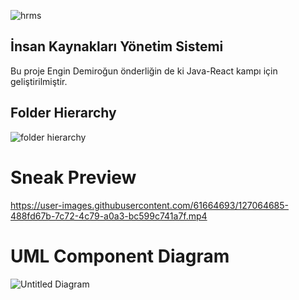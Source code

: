 <p align="center">

![hrms](https://user-images.githubusercontent.com/61664693/122575669-a98a1e00-d059-11eb-8abe-94c0dffe4b03.png)

## İnsan Kaynakları Yönetim Sistemi

Bu proje Engin Demiroğun önderliğin de ki Java-React kampı için geliştirilmiştir.
</p>

## Folder Hierarchy

<p align="center">

![folder hierarchy](https://user-images.githubusercontent.com/61664693/122575665-a858f100-d059-11eb-9abf-bf5445f52393.png)

</p>

# Sneak Preview

https://user-images.githubusercontent.com/61664693/127064685-488fd67b-7c72-4c79-a0a3-bc599c741a7f.mp4

# UML Component Diagram

![Untitled Diagram](https://user-images.githubusercontent.com/61664693/122304115-5d31c780-cf0d-11eb-8b7d-e16534c8fcb5.png)
